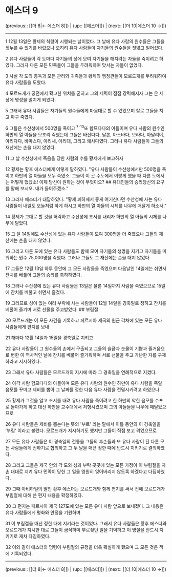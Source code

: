 # 에스더 9

(previous:: [[더 8|← 에스더 8]]) | (up:: [[에스더]]) | (next:: [[더 10|에스더 10 →]])

***




1 
12월 13일은 황제의 칙령이 시행되는 날이었다. 그 날에 유다 사람의 원수들은 그들을 짓누를 수 있기를 바랐으나 오히려 유다 사람들이 자기들의 원수들을 짓밟고 일어섰다. 



2 
유다 사람들이 각 도마다 자기들의 성에 모여 자기들을 해치려는 자들을 죽이려고 하였다. 그러자 다른 모든 민족들이 그들을 두려워하여 맞서는 자들이 없었다. 



3 
사실 각 도의 총독과 모든 관리와 귀족들과 황제의 행정관들이 모르드개를 두려워하여 유다 사람들을 도왔다. 



4 
모르드개가 궁전에서 확고한 위치를 굳히고 그의 세력이 점점 강력해지자 그는 온 세상에 명성을 떨치게 되었다. 



5 
그래서 유다 사람들은 자기들의 원수들에게 마음대로 할 수 있었으며 칼로 그들을 치고 마구 죽였다. 



6 
그들은 수산성에서 500명을 죽이고 <sup class="versenum">7-10</sup>또 함므다다의 아들이며 유다 사람의 원수인 하만의 열 아들을 모조리 죽였는데 그들은 바산다다, 달본, 아스바다, 보라다, 아달리야, 아리다다, 바마스다, 아리새, 아리대, 그리고 왜사다였다. 그러나 유다 사람들이 그들의 재산에는 손을 대지 않았다. 



11 
그 날 수산성에서 죽음을 당한 사람의 수를 황제에게 보고하자 



12 
황제는 황후 에스더에게 이렇게 말하였다. "유다 사람들이 수산성에서만 500명을 죽이고 하만의 열 아들을 모두 죽였소. 그들이 이 곳 수도에서 이렇게 했을 때 다른 도에서는 어떻게 했겠소! 이제 당신이 원하는 것이 무엇이오? ## 유대인들의 승리당신의 요구를 말해 보시오. 내가 들어주겠소." 



13 
그러자 에스더가 대답하였다. "황제 폐하께서 좋게 여기신다면 수산성에 사는 유다 사람들이 내일도 오늘처럼 하게 하시고 하만의 열 아들의 시체를 나무에 매달게 하소서." 



14 
황제가 그대로 할 것을 허락하고 수산성에 조서를 내리자 하만의 열 아들의 시체를 나무에 달았다. 



15 
그 달 14일에도 수산성에 있는 유다 사람들이 모여 300명을 더 죽였으나 그들의 재산에는 손을 대지 않았다. 



16 
그리고 다른 도에 있는 유다 사람들도 함께 모여 자기들의 생명을 지키고 자기들을 미워하는 원수 75,000명을 죽였다. 그러나 그들도 그 재산에는 손을 대지 않았다. 



17 
그들은 12월 13일 하루 동안에 그 모든 사람들을 죽였으며 다음날인 14일에는 쉬면서 잔치를 베풀어 그들의 승리를 축하하였다. 



18 
그러나 수산성에 있는 유다 사람들은 13일은 물론 14일까지 사람을 죽였으므로 15일에 잔치를 베풀고 쉬면서 즐겼다. 



19 
그러므로 성이 없는 여러 부락에 사는 사람들이 12월 14일을 경축일로 정하고 잔치를 베풀어 즐기며 서로 선물을 주고받았다. ## 부림절 



20 
모르드개는 이 모든 사건을 기록하고 페르시아 제국의 원근 각처에 있는 모든 유다 사람들에게 편지를 보내 



21 
해마다 12월 14일과 15일을 경축일로 지키고 



22 
유다 사람들이 그 원수들의 손에서 구출되고 그들의 슬픔과 눈물이 기쁨과 즐거움으로 변한 이 역사적인 날에 잔치를 베풀어 즐거워하며 서로 선물을 주고 가난한 자를 구제하라고 지시하였다. 



23 
그래서 유다 사람들은 모르드개의 지시에 따라 그 경축일을 연례적으로 지켰다. 



24 
아각 사람 함므다다의 아들이며 모든 유다 사람의 원수인 하만이 유다 사람을 죽일 음모를 꾸미고 제비를 뽑아 그 날짜를 정한 다음 유다 사람을 전멸시키려고 하였으나 



25 
황제가 그것을 알고 조서를 내려 유다 사람을 죽이려고 한 하만의 악한 음모를 수포로 돌아가게 하고 대신 하만을 교수대에서 처형시켰으며 그의 아들들을 나무에 매달았으므로 



26 
유다 사람들은 제비를 뽑는다는 뜻의 '부르' 라는 말에서 이틀 동안의 이 경축일을 '부림' 이라고 불렀다. 모르드개가 지시하기도 했지만 그들이 직접 보고 겪었으므로 



27 
모든 유다 사람들은 이 경축일의 전통을 그들의 후손들과 또 유다 사람이 된 다른 모든 사람들에게 전하기로 합의하고 그 두 날을 매년 정한 때에 반드시 지키기로 결의하였다. 



28 
그리고 그들은 제국 안의 각 도와 성과 부락 곳곳에 있는 모든 가정이 이 부림절을 자손 대대로 지켜 유다 민족이 당한 그 일을 영원히 잊어버리지 않도록 하겠다고 다짐하였다. 



29 
그때 아비하일의 딸인 황후 에스더는 모르드개와 함께 편지를 써서 전에 모르드개가 부림절에 대해 쓴 편지 내용을 확정하였다. 



30 
그 편지는 페르시아 제국 127도에 있는 모든 유다 사람 앞으로 보내졌다. 그 내용은 유다 사람들에게 평화와 안정을 기원하며 



31 
이 부림절을 매년 정한 때에 지키라는 것이었다. 그래서 유다 사람들은 황후 에스더와 모르드개가 지시한 대로 그들이 금식하며 부르짖던 일을 기억하고 이 명절을 반드시 지키기로 재차 다짐하였다. 



32 
이와 같이 에스더의 명령이 부림절의 규정을 더욱 확실하게 했으며 그 모든 것은 책에 기록되었다.

***

(previous:: [[더 8|← 에스더 8]]) | (up:: [[에스더]]) | (next:: [[더 10|에스더 10 →]])
